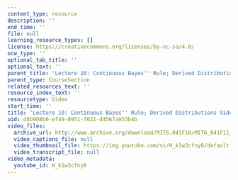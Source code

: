 ```yaml
---
content_type: resource
description: ''
end_time: ''
file: null
learning_resource_types: []
license: https://creativecommons.org/licenses/by-nc-sa/4.0/
ocw_type: ''
optional_tab_title: ''
optional_text: ''
parent_title: 'Lecture 10: Continuous Bayes'' Rule; Derived Distributions'
parent_type: CourseSection
related_resources_text: ''
resource_index_text: ''
resourcetype: Video
start_time: ''
title: 'Lecture 10: Continuous Bayes'' Rule; Derived Distributions Video'
uid: d8b908b0-ef49-0951-f021-d4567a953b4b
video_files:
  archive_url: http://www.archive.org/download/MIT6.041F10/MIT6_041F11_lec10_300k.mp4
  video_captions_file: null
  video_thumbnail_file: https://img.youtube.com/vi/H_k1w3cfny8/default.jpg
  video_transcript_file: null
video_metadata:
  youtube_id: H_k1w3cfny8
---
```


